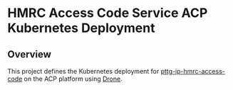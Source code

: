 HMRC Access Code Service ACP Kubernetes Deployment
=

## Overview

This project defines the Kubernetes deployment for [pttg-ip-hmrc-access-code] on the ACP platform using [Drone].


[pttg-ip-hmrc-access-code]:        https://github.com/UKHomeOffice/pttg-ip-hmrc-access-code
[Drone]:                           https://drone.acp.homeoffice.gov.uk/UKHomeOffice/pttg-ip-hmrc-access-code

